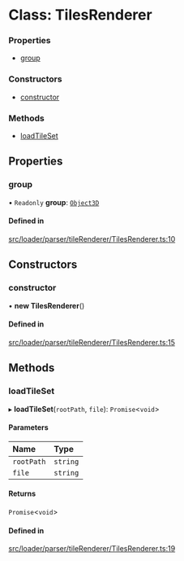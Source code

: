 # Class: TilesRenderer


### Properties

- [group](TilesRenderer.md#group)

### Constructors

- [constructor](TilesRenderer.md#constructor)

### Methods

- [loadTileSet](TilesRenderer.md#loadtileset)

## Properties

### group

• `Readonly` **group**: [`Object3D`](Object3D.md)

#### Defined in

[src/loader/parser/tileRenderer/TilesRenderer.ts:10](https://github.com/Orillusion/orillusion/blob/main/src/loader/parser/tileRenderer/TilesRenderer.ts#L10)

## Constructors

### constructor

• **new TilesRenderer**()

#### Defined in

[src/loader/parser/tileRenderer/TilesRenderer.ts:15](https://github.com/Orillusion/orillusion/blob/main/src/loader/parser/tileRenderer/TilesRenderer.ts#L15)

## Methods

### loadTileSet

▸ **loadTileSet**(`rootPath`, `file`): `Promise`<`void`\>

#### Parameters

| Name | Type |
| :------ | :------ |
| `rootPath` | `string` |
| `file` | `string` |

#### Returns

`Promise`<`void`\>

#### Defined in

[src/loader/parser/tileRenderer/TilesRenderer.ts:19](https://github.com/Orillusion/orillusion/blob/main/src/loader/parser/tileRenderer/TilesRenderer.ts#L19)
